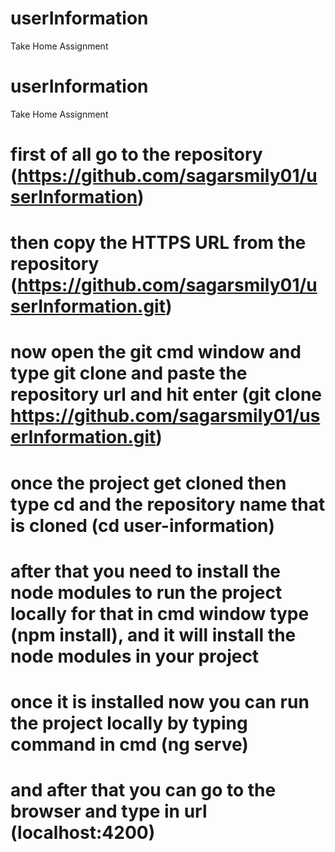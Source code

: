 # userInformation
Take Home Assignment


# userInformation
Take Home Assignment


# first of all go to the repository (https://github.com/sagarsmily01/userInformation)

# then copy the HTTPS URL from the repository (https://github.com/sagarsmily01/userInformation.git)

# now open the git cmd window and type git clone and paste the repository url and hit enter (git clone https://github.com/sagarsmily01/userInformation.git)

# once the project get cloned then type cd and the repository name that is cloned (cd user-information)

# after that you need to install the node modules to run the project locally for that in cmd window type (npm install), and it will install the node modules in your project 

# once it is installed now you can run the project locally by typing command in cmd (ng serve)

# and after that you can go to the browser and type in url (localhost:4200) 
